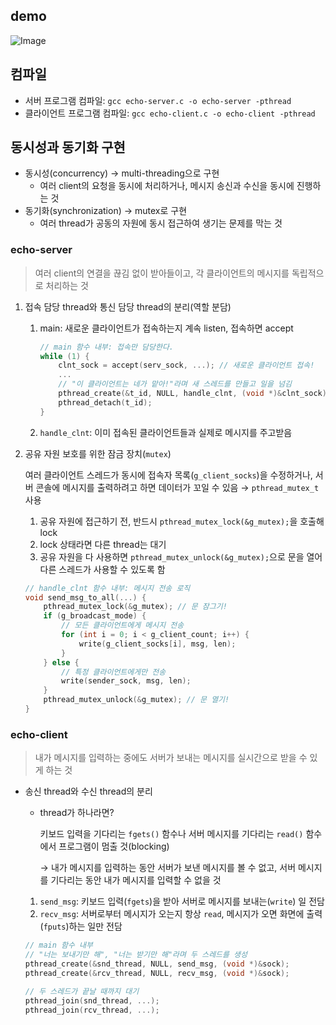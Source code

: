 ## demo 
![Image](https://github.com/user-attachments/assets/981a511a-0c80-425f-8c56-d5dc9c35239b)

## 컴파일
- 서버 프로그램 컴파일: `gcc echo-server.c -o echo-server -pthread`
- 클라이언트 프로그램 컴파일: `gcc echo-client.c -o echo-client -pthread`

## 동시성과 동기화 구현
- 동시성(concurrency) → multi-threading으로 구현
    - 여러 client의 요청을 동시에 처리하거나, 메시지 송신과 수신을 동시에 진행하는 것
- 동기화(synchronization) → mutex로 구현
    - 여러 thread가 공동의 자원에 동시 접근하여 생기는 문제를 막는 것

### echo-server

> 여러 client의 연결을 끊김 없이 받아들이고, 각 클라이언트의 메시지를 독립적으로 처리하는 것
> 
1. 접속 담당 thread와 통신 담당 thread의 분리(역할 분담)
    1. main: 새로운 클라이언트가 접속하는지 계속 listen, 접속하면 accept
        
        ```c
        // main 함수 내부: 접속만 담당한다.
        while (1) {
            clnt_sock = accept(serv_sock, ...); // 새로운 클라이언트 접속!
            ...
            // "이 클라이언트는 네가 맡아!"라며 새 스레드를 만들고 일을 넘김
            pthread_create(&t_id, NULL, handle_clnt, (void *)&clnt_sock);
            pthread_detach(t_id);
        }
        ```
        
    2. `handle_clnt`: 이미 접속된 클라이언트들과 실제로 메시지를 주고받음
2. 공유 자원 보호를 위한 잠금 장치(`mutex`)
    
    여러 클라이언트 스레드가 동시에 접속자 목록(`g_client_socks`)을 수정하거나, 서버 콘솔에 메시지를 출력하려고 하면 데이터가 꼬일 수 있음 → `pthread_mutex_t` 사용
    
    1. 공유 자원에 접근하기 전, 반드시 `pthread_mutex_lock(&g_mutex);`을 호출해 lock
    2. lock 상태라면 다른 thread는 대기
    3. 공유 자원을 다 사용하면 `pthread_mutex_unlock(&g_mutex);`으로 문을 열어 다른 스레드가 사용할 수 있도록 함
    
    ```c
    // handle_clnt 함수 내부: 메시지 전송 로직
    void send_msg_to_all(...) {
        pthread_mutex_lock(&g_mutex); // 문 잠그기!
        if (g_broadcast_mode) {
            // 모든 클라이언트에게 메시지 전송
            for (int i = 0; i < g_client_count; i++) {
                write(g_client_socks[i], msg, len);
            }
        } else {
            // 특정 클라이언트에게만 전송
            write(sender_sock, msg, len);
        }
        pthread_mutex_unlock(&g_mutex); // 문 열기!
    }
    ```
    

### echo-client

> 내가 메시지를 입력하는 중에도 서버가 보내는 메시지를 실시간으로 받을 수 있게 하는 것
> 
- 송신 thread와 수신 thread의 분리
    - thread가 하나라면?
        
        키보드 입력을 기다리는 `fgets()` 함수나 서버 메시지를 기다리는 `read()` 함수에서 프로그램이 멈출 것(blocking)
        
        → 내가 메시지를 입력하는 동안 서버가 보낸 메시지를 볼 수 없고, 서버 메시지를 기다리는 동안 내가 메시지를 입력할 수 없을 것 
        
    1. `send_msg`: 키보드 입력(`fgets`)을 받아 서버로 메시지를 보내는(`write`) 일 전담
    2. `recv_msg`: 서버로부터 메시지가 오는지 항상 `read`, 메시지가 오면 화면에 출력(`fputs`)하는 일만 전담
    
    ```c
    // main 함수 내부
    // "너는 보내기만 해", "너는 받기만 해"라며 두 스레드를 생성
    pthread_create(&snd_thread, NULL, send_msg, (void *)&sock);
    pthread_create(&rcv_thread, NULL, recv_msg, (void *)&sock);
    
    // 두 스레드가 끝날 때까지 대기
    pthread_join(snd_thread, ...);
    pthread_join(rcv_thread, ...);
    ```